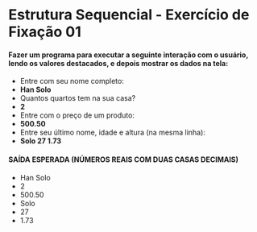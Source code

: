 # Estrutura Sequencial - Exercício de Fixação 01
#### Fazer um programa para executar a seguinte interação com o usuário, lendo os valores destacados, e depois mostrar os dados na tela:

- Entre com seu nome completo:
- **Han Solo**
- Quantos quartos tem na sua casa?
- **2**
- Entre com o preço de um produto:
- **500.50**
- Entre seu último nome, idade e altura (na mesma linha):
- **Solo 27 1.73**

#### SAÍDA ESPERADA (NÚMEROS REAIS COM DUAS CASAS DECIMAIS)

- Han Solo
- 2
- 500.50
- Solo
- 27
- 1.73
